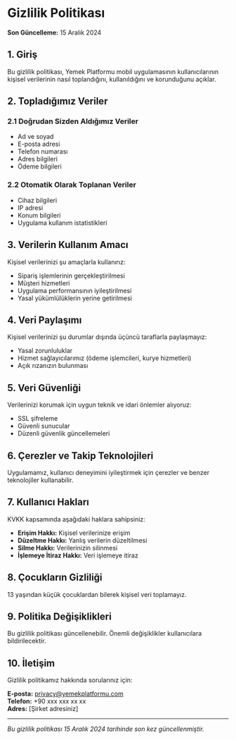 # Gizlilik Politikası

**Son Güncelleme:** 15 Aralık 2024

## 1. Giriş

Bu gizlilik politikası, Yemek Platformu mobil uygulamasının kullanıcılarının kişisel verilerinin nasıl toplandığını, kullanıldığını ve korunduğunu açıklar.

## 2. Topladığımız Veriler

### 2.1 Doğrudan Sizden Aldığımız Veriler
- Ad ve soyad
- E-posta adresi
- Telefon numarası
- Adres bilgileri
- Ödeme bilgileri

### 2.2 Otomatik Olarak Toplanan Veriler
- Cihaz bilgileri
- IP adresi
- Konum bilgileri
- Uygulama kullanım istatistikleri

## 3. Verilerin Kullanım Amacı

Kişisel verilerinizi şu amaçlarla kullanırız:
- Sipariş işlemlerinin gerçekleştirilmesi
- Müşteri hizmetleri
- Uygulama performansının iyileştirilmesi
- Yasal yükümlülüklerin yerine getirilmesi

## 4. Veri Paylaşımı

Kişisel verilerinizi şu durumlar dışında üçüncü taraflarla paylaşmayız:
- Yasal zorunluluklar
- Hizmet sağlayıcılarımız (ödeme işlemcileri, kurye hizmetleri)
- Açık rızanızın bulunması

## 5. Veri Güvenliği

Verilerinizi korumak için uygun teknik ve idari önlemler alıyoruz:
- SSL şifreleme
- Güvenli sunucular
- Düzenli güvenlik güncellemeleri

## 6. Çerezler ve Takip Teknolojileri

Uygulamamız, kullanıcı deneyimini iyileştirmek için çerezler ve benzer teknolojiler kullanabilir.

## 7. Kullanıcı Hakları

KVKK kapsamında aşağıdaki haklara sahipsiniz:
- **Erişim Hakkı:** Kişisel verilerinize erişim
- **Düzeltme Hakkı:** Yanlış verilerin düzeltilmesi
- **Silme Hakkı:** Verilerinizin silinmesi
- **İşlemeye İtiraz Hakkı:** Veri işlemeye itiraz

## 8. Çocukların Gizliliği

13 yaşından küçük çocuklardan bilerek kişisel veri toplamayız.

## 9. Politika Değişiklikleri

Bu gizlilik politikası güncellenebilir. Önemli değişiklikler kullanıcılara bildirilecektir.

## 10. İletişim

Gizlilik politikamız hakkında sorularınız için:

**E-posta:** privacy@yemekplatformu.com  
**Telefon:** +90 xxx xxx xx xx  
**Adres:** [Şirket adresiniz]

---

*Bu gizlilik politikası 15 Aralık 2024 tarihinde son kez güncellenmiştir.* 